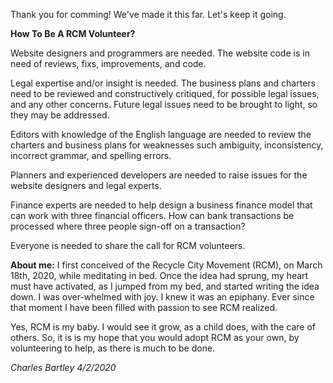 Thank you for comming! We've made it this far. Let's keep it going.</b>

**How To Be A RCM Volunteer?**</b>

Website designers and programmers are needed. The website code is in need of reviews, fixs, improvements, and code.</b>

Legal expertise and/or insight is needed. The business plans and charters need to be reviewed and constructively critiqued, for possible legal issues, and any other concerns. Future legal issues need to be brought to light, so they may be addressed.</b>

Editors with knowledge of the English language are needed to review the charters and business plans for weaknesses such ambiguity, inconsistency, incorrect grammar, and spelling errors.</b>

Planners and experienced developers are needed to raise issues for the website designers and legal experts.</b>

Finance experts are needed to help design a business finance model that can work with three financial officers. How can bank transactions be processed where three people sign-off on a transaction?

Everyone is needed to share the call for RCM volunteers.

**About me:**</b>
I first conceived of the Recycle City Movement (RCM), on March 18th, 2020, while meditating in bed. Once the idea had sprung, my heart must have activated, as I jumped from my bed, and started writing the idea down. I was over-whelmed with joy. I knew it was an epiphany. Ever since that moment I have been filled with passion to see RCM realized.</b>

Yes, RCM is my baby. I would see it grow, as a child does, with the care of others. So, it is is my hope that you would adopt RCM as your own, by volunteering to help, as there is much to be done.</b>

*Charles Bartley*</b>
*4/2/2020*
